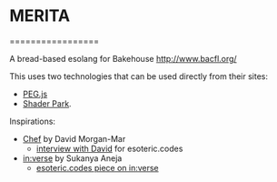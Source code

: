 # MERITA
=================

A bread-based esolang for Bakehouse http://www.bacfl.org/

This uses two technologies that can be used directly from their sites:
* [PEG.js](https://pegjs.org/online)
* [Shader Park](https://shaderpark.netlify.com/).

Inspirations:
* [Chef](https://www.dangermouse.net/esoteric/chef.html) by David Morgan-Mar 
    * [interview with David](https://esoteric.codes/blog/david-morgan-mar) for esoteric.codes
* [in:verse](https://inverse.website/) by Sukanya Aneja
    * [esoteric.codes piece on in:verse](https://esoteric.codes/blog/inverse)
